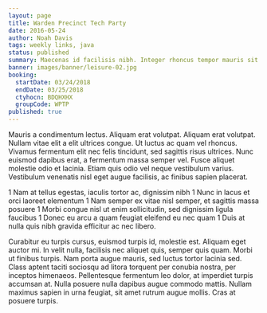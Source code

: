 ```yaml
---
layout: page
title: Warden Precinct Tech Party
date: 2016-05-24
author: Noah Davis
tags: weekly links, java
status: published
summary: Maecenas id facilisis nibh. Integer rhoncus tempor mauris sit.
banner: images/banner/leisure-02.jpg
booking:
  startDate: 03/24/2018
  endDate: 03/25/2018
  ctyhocn: BDQHXHX
  groupCode: WPTP
published: true
---
```

Mauris a condimentum lectus. Aliquam erat volutpat. Aliquam erat volutpat. Nullam vitae elit a elit ultrices congue. Ut luctus ac quam vel rhoncus. Vivamus fermentum elit nec felis tincidunt, sed sagittis risus ultrices. Nunc euismod dapibus erat, a fermentum massa semper vel. Fusce aliquet molestie odio et lacinia. Etiam quis odio vel neque vestibulum varius. Vestibulum venenatis nisl eget augue facilisis, ac finibus sapien placerat.

1 Nam at tellus egestas, iaculis tortor ac, dignissim nibh
1 Nunc in lacus et orci laoreet elementum
1 Nam semper ex vitae nisl semper, et sagittis massa posuere
1 Morbi congue nisl ut enim sollicitudin, sed dignissim ligula faucibus
1 Donec eu arcu a quam feugiat eleifend eu nec quam
1 Duis at nulla quis nibh gravida efficitur ac nec libero.

Curabitur eu turpis cursus, euismod turpis id, molestie est. Aliquam eget auctor mi. In velit nulla, facilisis nec aliquet quis, semper quis quam. Morbi ut finibus turpis. Nam porta augue mauris, sed luctus tortor lacinia sed. Class aptent taciti sociosqu ad litora torquent per conubia nostra, per inceptos himenaeos. Pellentesque fermentum leo dolor, at imperdiet turpis accumsan at. Nulla posuere nulla dapibus augue commodo mattis. Nullam maximus sapien in urna feugiat, sit amet rutrum augue mollis. Cras at posuere turpis.
